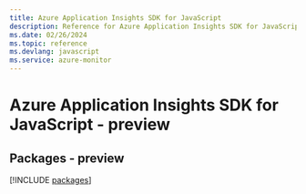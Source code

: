 ```yaml
---
title: Azure Application Insights SDK for JavaScript
description: Reference for Azure Application Insights SDK for JavaScript
ms.date: 02/26/2024
ms.topic: reference
ms.devlang: javascript
ms.service: azure-monitor
---
```

# Azure Application Insights SDK for JavaScript - preview
## Packages - preview
[!INCLUDE [packages](application-insights-index.md)]
